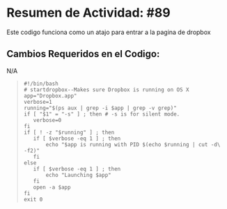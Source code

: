 # Resumen de Actividad: #89
Este codigo funciona como un atajo para entrar a la pagina de dropbox

## Cambios Requeridos en el Codigo:
N/A

>```shell
>#!/bin/bash
># startdropbox--Makes sure Dropbox is running on OS X
>app="Dropbox.app"
>verbose=1
>running="$(ps aux | grep -i $app | grep -v grep)"
>if [ "$1" = "-s" ] ; then # -s is for silent mode.
>    verbose=0
>fi
>if [ ! -z "$running" ] ; then
>    if [ $verbose -eq 1 ] ; then
>        echo "$app is running with PID $(echo $running | cut -d\ -f2)"
>    fi
>else
>    if [ $verbose -eq 1 ] ; then
>        echo "Launching $app"
>    fi
>    open -a $app
>fi
>exit 0
>```